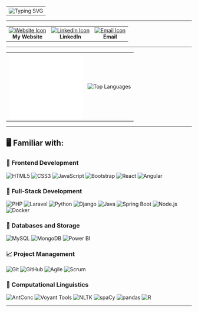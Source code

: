 <div align="center">
  <table>  
    <tr>
  <!--    <td align="center">  
           <img src="https://github.com/nickgkizis/media/blob/911135efe394a3815b913260b9382ccd51e13571/gif/Main%20Scene%202.gif" alt="Main Scene Animation" width="150" height="auto">
        </td> 
  -->
      <td align="center">
        <!--  <img src="https://readme-typing-svg.herokuapp.com?font=Fira+Code&size=30&duration=3000&color=0013FF&multiline=true&height=120&lines=Hello+World!++;I'm+Nick+Gkizis;Welcome+to+my+Profile." width="400" alt="Typing SVG"> -->
        <img src="https://readme-typing-svg.demolab.com?font=Exo&weight=100&size=25&pause=1000&color=0013FF&center=true&vCenter=true&width=435&lines=Hello+World!;I+am+Nick+Gkizis;Welcome+to+my+profile." width="500" alt="Typing SVG">
      </td>
    </tr>
  </table>
</div>

---

<div align="center">
  <table>
    <tr>
      <td align="center">
        <a href="https://nickgkizis.github.io/">
          <img src="https://img.icons8.com/?size=170&id=111134&format=png&color=000000" alt="Website Icon"/>
        </a>
        <br/>
        <b>My Website</b>
      </td>
      <td align="center">
        <a href="https://www.linkedin.com/in/nikolaos-gkizis-chatziantoniou/">
          <img src="https://img.icons8.com/?size=170&id=108812&format=png&color=000000" alt="LinkedIn Icon"/>
        </a>
        <br/>
        <b>LinkedIn</b>
      </td>
      <td align="center">
        <a href="mailto:nikolaosgkizis@gmail.com">
          <img src="https://img.icons8.com/?size=170&id=108813&format=png&color=000000" alt="Email Icon"/>
        </a>
        <br/>
        <b>Email</b>
      </td>
    </tr>
  </table>
</div>

---

<div align="center">
  <table>  
    <tr>
      <td align="right">
        <img src="https://raw.githubusercontent.com/nickgkizis/media/d5283de41b12ee10446c8ff0d9c64757ed0a6218/gif/Main%20Scene.gif" alt="Main Scene Animation" width="200" height="auto">
      </td>
      <td align="left">
          <div align="left">
             <img src="https://github-readme-stats.vercel.app/api/top-langs/?username=nickgkizis&langs_count=20&layout=compact&theme=radical" alt="Top Languages"/>
          </div>
      </td>   
    </tr>
  </table>
</div>

---

<div align="left">
  
  ## 🖥️ Familiar with:
  
  ### 🎨 Frontend Development 
  ![HTML5](https://skillicons.dev/icons?i=html)
  ![CSS3](https://skillicons.dev/icons?i=css)
  ![JavaScript](https://skillicons.dev/icons?i=js)
  ![Bootstrap](https://skillicons.dev/icons?i=bootstrap)
  ![React](https://skillicons.dev/icons?i=react)
  ![Angular](https://skillicons.dev/icons?i=angular)
  
  ### 📱 Full-Stack Development
  ![PHP](https://skillicons.dev/icons?i=php)
  ![Laravel](https://skillicons.dev/icons?i=laravel)
  ![Python](https://skillicons.dev/icons?i=py)
  ![Django](https://skillicons.dev/icons?i=django)
  ![Java](https://skillicons.dev/icons?i=java)
  ![Spring Boot](https://skillicons.dev/icons?i=spring)
  ![Node.js](https://skillicons.dev/icons?i=nodejs)
  ![Docker](https://skillicons.dev/icons?i=docker)
  
  
  ### 💾 Databases and Storage
  ![MySQL](https://skillicons.dev/icons?i=mysql)
  ![MongoDB](https://skillicons.dev/icons?i=mongodb)
  ![Power BI](https://skillicons.dev/icons?i=powerbi)
  
  ### 📈 Project Management
  ![Git](https://skillicons.dev/icons?i=git)
  ![GitHub](https://skillicons.dev/icons?i=github)
  ![Agile](https://img.shields.io/badge/-Agile-blue?logo=agile&logoColor=white)
  ![Scrum](https://img.shields.io/badge/-Scrum-green?logo=scrum&logoColor=white)
  
  ### 🧠 Computational Linguistics
  ![AntConc](https://img.shields.io/badge/-AntConc-lightgrey)
  ![Voyant Tools](https://img.shields.io/badge/-Voyant%20Tools-yellow)
  ![NLTK](https://img.shields.io/badge/-NLTK-orange)
  ![spaCy](https://img.shields.io/badge/-spaCy-blue)
  ![pandas](https://img.shields.io/badge/-pandas-purple)
  ![R](https://img.shields.io/badge/-R-skyblue?logo=r&logoColor=white)
  
  </div>

---
